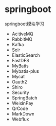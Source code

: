 # springboot
springboot模块学习

- AcitiveMQ
- RabbitMQ
- Kafka
- Solr
- ElasticSearch
- FastDFS
- MyBatis
- Mybatis-plus
- Mycat
- Oauth2
- Shiro
- Security
- SpringBatch
- WeixinPay
- QrCode
- MarkDown
- Webflux
